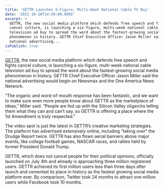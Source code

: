 ```yaml
---
title: 'GETTR Launches 6-Figure, Multi-Week National Cable TV Buy'
date: '2021-10-20T14:49:00.000Z'
excerpt: >
  GETTR, the new social media platform which defends free speech and fights
  cancel culture, is launching a six-figure, multi-week national cable
  television ad buy to spread the word about the fastest-growing social media
  phenomenon in history. GETTR Chief Executive Officer Jason Miller said the
  national advertising...
isPublish: true
---
```


[GETTR](http://www.gettr.com/), the new social media platform which defends free speech and fights cancel culture, is launching a six-figure, multi-week national cable television ad buy to spread the word about the fastest-growing social media phenomenon in history. GETTR Chief Executive Officer Jason Miller said the national advertising would begin on Newsmax and the One America News Network.

“The organic and word-of-mouth response has been fantastic, and we want to make sure even more people know about GETTR as the marketplace of ideas,” Miller said. “People are fed up with the Silicon Valley oligarchs telling them what they can and can’t say, so GETTR is offering a place where the 1st Amendment is truly respected.”

The video spot is just the latest in GETTR’s creative marketing strategies. The platform has advertised extensively online, including “taking over” the Drudge Report twice. GETTR has also flown aerial banners above major events, like college football games, NASCAR races, and rallies held by former President Donald Trump.

GETTR, which does not cancel people for their political opinions, officially launched on July 4th and already is approaching three million registered users. GETTR achieved its first million users less than three days after launch and cemented its place in history as the fastest growing social media platform ever. By comparison, Twitter took 24 months to attract one million users while Facebook took 10 months.
